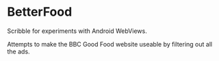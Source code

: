 # BetterFood

Scribble for experiments with Android WebViews. 

Attempts to make the BBC Good Food website useable by filtering out all the ads.
